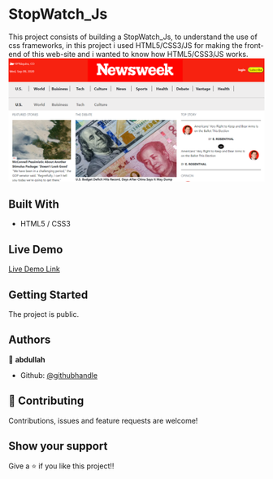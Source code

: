 # StopWatch_Js
This project consists of building a StopWatch_Js, to understand the use of css frameworks, in this project i used HTML5/CSS3/JS for making the front-end of this web-site and i wanted to know how HTML5/CSS3/JS works.
![Alt text](https://github.com/abdullah-FullStackDev/News-Week/blob/main/ss%20of%20news%20week.png)

## Built With

- HTML5 / CSS3

## Live Demo

[Live Demo Link]()

## Getting Started

The project is public.

## Authors

👤 **abdullah**

- Github: [@githubhandle](https://github.com/abdullah-FullStackDev)


## 🤝 Contributing

Contributions, issues and feature requests are welcome!

## Show your support

Give a ⭐️ if you like this project!!

